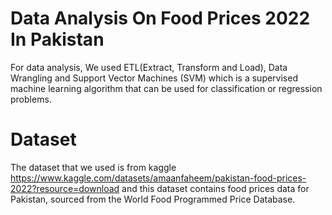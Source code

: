 # Data Analysis On Food Prices 2022 In Pakistan

For data analysis, We used ETL(Extract, Transform and Load), Data Wrangling and Support Vector Machines (SVM) which is a supervised machine learning algorithm that can be used for classification or regression problems.

# Dataset
The dataset that we used is from kaggle https://www.kaggle.com/datasets/amaanfaheem/pakistan-food-prices-2022?resource=download and this dataset contains food prices data for Pakistan, sourced from the World Food Programmed Price Database.
